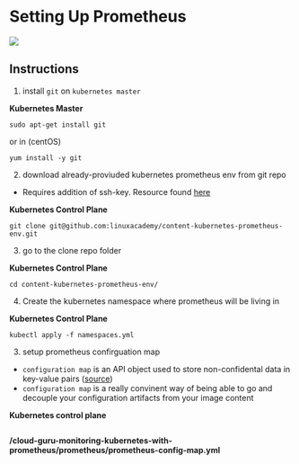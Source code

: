 # Setting Up Prometheus

<img src="https://user-images.githubusercontent.com/6856382/222880850-496c0fdc-3d1f-4ca9-9801-c13075bdef1b.png">

## Instructions

1. install `git` on `kubernetes master`

**Kubernetes Master**
```
sudo apt-get install git
```

or in (centOS)

```
yum install -y git
```

2. download already-proviuded kubernetes prometheus env from git repo
- Requires addition of ssh-key. Resource found [here](https://docs.github.com/en/authentication/connecting-to-github-with-ssh/generating-a-new-ssh-key-and-adding-it-to-the-ssh-agent?platform=linux)

**Kubernetes Control Plane**
```
git clone git@github.com:linuxacademy/content-kubernetes-prometheus-env.git
```

3. go to the clone repo folder

**Kubernetes Control Plane**
```
cd content-kubernetes-prometheus-env/
```

4. Create the kubernetes namespace where prometheus will be living in

**Kubernetes Control Plane**
```
kubectl apply -f namespaces.yml
```

3. setup prometheus confirguation map
- `configuration map` is an API object used to store non-confidental data in key-value pairs ([source](https://kubernetes.io/docs/concepts/configuration/configmap/))
- `configuration map` is a really convinent way of being able to go and decouple your configuration artifacts from your image content

**Kubernetes control plane**
```

```

**/cloud-guru-monitoring-kubernetes-with-prometheus/prometheus/prometheus-config-map.yml**

#